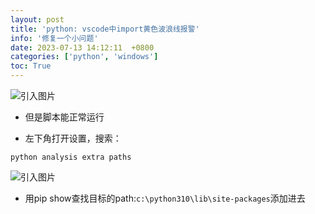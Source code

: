 ```yaml
---
layout: post
title: 'python: vscode中import黄色波浪线报警'
info: '修复一个小问题'
date: 2023-07-13 14:12:11  +0800
categories: ['python', 'windows']
toc: True
---
```



![引入图片]({{site.url}}/image/python/2023-07-13-import_warning/image_1.png)

- 但是脚本能正常运行

- 左下角打开设置，搜索：

```
python analysis extra paths
```

![引入图片]({{site.url}}/image/python/2023-07-13-import_warning/image_2.png)

- 用pip show查找目标的path:`c:\python310\lib\site-packages`添加进去
